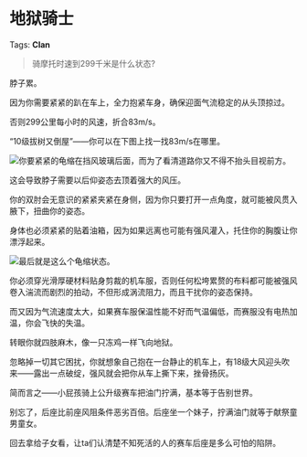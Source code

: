 # 地狱骑士

Tags: **Clan**

> 骑摩托时速到299千米是什么状态?



脖子累。

因为你需要紧紧的趴在车上，全力抱紧车身，确保迎面气流稳定的从头顶掠过。

否则299公里每小时的风速，折合83m/s。

“10级拔树又倒屋”——你可以在下图上找一找83m/s在哪里。

![](https://picx.zhimg.com/50/v2-615f6577e7eb64b2fd1eb33fb299ec3f_720w.jpg?source=2c26e567)你要紧紧的龟缩在挡风玻璃后面，而为了看清道路你又不得不抬头目视前方。

这会导致脖子需要以后仰姿态去顶着强大的风压。

你的双肘会无意识的紧紧夹紧在身侧，因为你只要打开一点角度，就可能被风贯入腋下，扭曲你的姿态。

身体也必须紧紧的贴着油箱，因为如果远离也可能有强风灌入，托住你的胸腹让你漂浮起来。

![](https://picx.zhimg.com/50/v2-9fd028988d3a32882914f5b3289a5d2e_720w.jpg?source=2c26e567)最后就是这么个龟缩状态。

  


你必须穿光滑厚硬材料贴身剪裁的机车服，否则任何松垮累赘的布料都可能被强风卷入湍流而剧烈的拍动，不但形成涡流阻力，而且干扰你的姿态保持。

而又因为气流速度太大，如果赛车服保温性能不好而气温偏低，而赛服没有电热加温，你会飞快的失温。

转眼你就四肢麻木，像一只冻鸡一样飞向地狱。

忽略掉一切其它困扰，你就想象自己抱在一台静止的机车上，有18级大风迎头吹来——露出一点破绽，强风就会把你从车上撕下来，挫骨扬灰。

简而言之——小屁孩骑上公升级赛车把油门拧满，基本等于告别世界。

别忘了，后座比前座风阻条件恶劣百倍。后座坐一个妹子，拧满油门就等于献祭童男童女。

回去拿给子女看，让ta们认清楚不知死活的人的赛车后座是多么可怕的陷阱。



